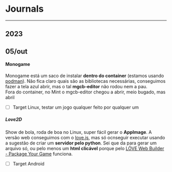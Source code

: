 # Journals


---
## 2023


## 05/out

#### Monogame

Monogame está um saco de instalar **dentro do container** (estamos usando [podman](https://podman.io/)). Não fica claro quais são as bibliotecas necessárias, conseguimos fazer a tela azul abrir, mas o tal **mgcb-editor** não rodou nem a pau.  
Fora do container, no Mint o mgcb-editor chegou a abrir, meio bugado, mas abril
- [ ] Target Linux, testar um jogo qualquer feito por qualquer um

##### Love2D
Show de bola, roda de boa no Linux, super fácil gerar o **AppImage**. A versão web conseguimos com o [love.js](https://github.com/Davidobot/love.js), mas só ocnseguir executar usando a sugestão de criar um **servidor pelo python**. Sei que da para gerar um arquivo só, ou pelo menos um **html clicável** porque pelo [LÖVE Web Builder - Package Your Game](https://schellingb.github.io/LoveWebBuilder/package) funciona.
- [ ] Target Android
